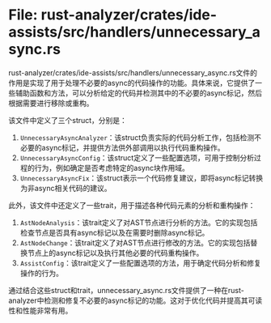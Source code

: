 # File: rust-analyzer/crates/ide-assists/src/handlers/unnecessary_async.rs

rust-analyzer/crates/ide-assists/src/handlers/unnecessary_async.rs文件的作用是实现了用于处理不必要的async的代码操作的功能。具体来说，它提供了一些辅助函数和方法，可以分析给定的代码并检测其中的不必要的async标记，然后根据需要进行移除或重构。

该文件中定义了三个struct，分别是：
1. `UnnecessaryAsyncAnalyzer`：该struct负责实际的代码分析工作，包括检测不必要的async标记，并提供方法供外部调用以执行代码重构操作。
2. `UnnecessaryAsyncConfig`：该struct定义了一些配置选项，可用于控制分析过程的行为，例如确定是否考虑特定的async块作用域。
3. `UnnecessaryAsyncFix`：该struct表示一个代码修复建议，即将async标记转换为非async相关代码的建议。

此外，该文件中还定义了一些trait，用于描述各种代码元素的分析和重构操作：
1. `AstNodeAnalysis`：该trait定义了对AST节点进行分析的方法。它的实现包括检查节点是否具有async标记以及在需要时删除async标记。
2. `AstNodeChange`：该trait定义了对AST节点进行修改的方法。它的实现包括替换节点上的async标记以及执行其他必要的代码重构操作。
3. `AssistConfig`：该trait定义了一些配置选项的方法，用于确定代码分析和修复操作的行为。

通过结合这些struct和trait，unnecessary_async.rs文件提供了一种在rust-analyzer中检测和修复不必要的async标记的功能。这对于优化代码并提高其可读性和性能非常有用。

